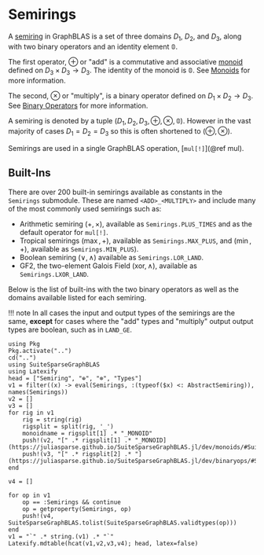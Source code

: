 # Semirings

A [semiring](https://mathworld.wolfram.com/Semiring.html) in GraphBLAS is a set of three domains $D_1$, $D_2$, and $D_3$, along with two binary operators and an identity element $\mathbb{0}$. 

The first operator, $\oplus$ or "add" is a commutative and associative [monoid](https://mathworld.wolfram.com/Monoid.html) defined on $D_3 \times D_3 \rightarrow D_3$. The identity of the monoid is $\mathbb{0}$. See [Monoids](@ref) for more information.

The second, $\otimes$ or "multiply", is a binary operator defined on $D_1 \times D_2 \rightarrow D_3$. See [Binary Operators](@ref) for more information. 

A semiring is denoted by a tuple $(D_1, D_2, D_3, \oplus, \otimes, \mathbb{0})$. However in the vast majority of cases $D_1 = D_2 = D_3$ so this is often shortened to $(\oplus, \otimes)$.

Semirings are used in a single GraphBLAS operation, [`mul[!]`](@ref mul).

## Built-Ins
There are over 200 built-in semirings available as constants in the `Semirings` submodule. These are named `<ADD>_<MULTIPLY>` and include many of the most commonly used semirings such as:

- Arithmetic semiring $(+, \times)$, available as `Semirings.PLUS_TIMES` and as the default operator for `mul[!]`.
- Tropical semirings $(\max, +)$, available as `Semirings.MAX_PLUS`, and $(\min, +)$, available as `Semirings.MIN_PLUS`).
- Boolean semiring $(\vee, \wedge)$ available as `Semirings.LOR_LAND`. 
- GF2, the two-element Galois Field $(\text{xor}, \wedge)$, available as `Semirings.LXOR_LAND`.

Below is the list of built-ins with the two binary operators as well as the domains available listed for each semiring.

!!! note
    In all cases the input and output types of the semirings are the same, **except** for cases where the "add" types and "multiply" output output types are boolean, such as in `LAND_GE`.

```@eval
using Pkg
Pkg.activate("..")
cd("..")
using SuiteSparseGraphBLAS
using Latexify
head = ["Semiring", "⊕", "⊗", "Types"]
v1 = filter((x) -> eval(Semirings, :(typeof($x) <: AbstractSemiring)), names(Semirings))
v2 = []
v3 = []
for rig in v1
    rig = string(rig)
    rigsplit = split(rig, '_')
    monoidname = rigsplit[1] .* "_MONOID"
    push!(v2, "[" .* rigsplit[1] .* "_MONOID](https://juliasparse.github.io/SuiteSparseGraphBLAS.jl/dev/monoids/#SuiteSparseGraphBLAS.Monoids.$monoidname)")
    push!(v3, "[" .* rigsplit[2] .* "](https://juliasparse.github.io/SuiteSparseGraphBLAS.jl/dev/binaryops/#SuiteSparseGraphBLAS.BinaryOps.$(rigsplit[2]))")
end

v4 = []

for op in v1
    op == :Semirings && continue
    op = getproperty(Semirings, op)
    push!(v4, SuiteSparseGraphBLAS.tolist(SuiteSparseGraphBLAS.validtypes(op)))
end
v1 = "`" .* string.(v1) .* "`"
Latexify.mdtable(hcat(v1,v2,v3,v4); head, latex=false)
```
